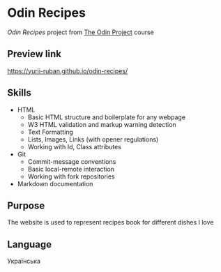 # Odin Recipes
*Odin Recipes* project from [The Odin Project](https://www.theodinproject.com/about) course

## Preview link
https://yurii-ruban.github.io/odin-recipes/

## Skills
 - HTML
    - Basic HTML structure and boilerplate for any webpage
    - W3 HTML validation and markup warning detection
    - Text Formatting
    - Lists, Images, Links (with opener regulations)
    - Working with Id, Class attributes
- Git
    - Commit-message conventions
    - Basic local-remote interaction
    - Working with fork repositories
 - Markdown documentation

## Purpose
The website is used to represent recipes book for different dishes I love

## Language
Українська
